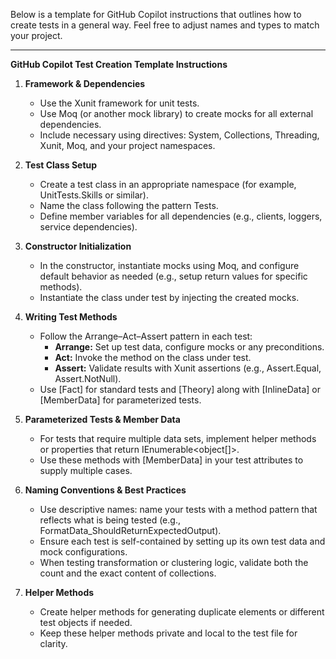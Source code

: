 Below is a template for GitHub Copilot instructions that outlines how to create tests in a general way. Feel free to adjust names and types to match your project.

---

**GitHub Copilot Test Creation Template Instructions**

1. **Framework & Dependencies**  
   - Use the Xunit framework for unit tests.  
   - Use Moq (or another mock library) to create mocks for all external dependencies.  
   - Include necessary using directives: System, Collections, Threading, Xunit, Moq, and your project namespaces.

2. **Test Class Setup**  
   - Create a test class in an appropriate namespace (for example, UnitTests.Skills or similar).  
   - Name the class following the pattern <ClassUnderTest>Tests.  
   - Define member variables for all dependencies (e.g., clients, loggers, service dependencies).

3. **Constructor Initialization**  
   - In the constructor, instantiate mocks using Moq, and configure default behavior as needed (e.g., setup return values for specific methods).  
   - Instantiate the class under test by injecting the created mocks.

4. **Writing Test Methods**  
   - Follow the Arrange–Act–Assert pattern in each test:
     - **Arrange:** Set up test data, configure mocks or any preconditions.
     - **Act:** Invoke the method on the class under test.
     - **Assert:** Validate results with Xunit assertions (e.g., Assert.Equal, Assert.NotNull).
   - Use [Fact] for standard tests and [Theory] along with [InlineData] or [MemberData] for parameterized tests.

5. **Parameterized Tests & Member Data**  
   - For tests that require multiple data sets, implement helper methods or properties that return IEnumerable<object[]>.
   - Use these methods with [MemberData] in your test attributes to supply multiple cases.

6. **Naming Conventions & Best Practices**  
   - Use descriptive names: name your tests with a method pattern that reflects what is being tested (e.g., FormatData_ShouldReturnExpectedOutput).  
   - Ensure each test is self-contained by setting up its own test data and mock configurations.  
   - When testing transformation or clustering logic, validate both the count and the exact content of collections.

7. **Helper Methods**  
   - Create helper methods for generating duplicate elements or different test objects if needed.
   - Keep these helper methods private and local to the test file for clarity.